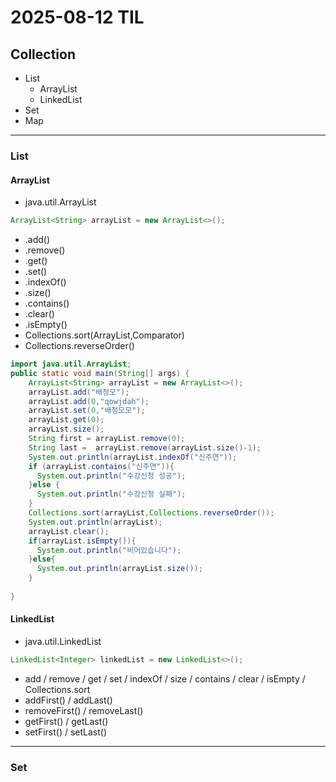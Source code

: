# 2025-08-12 TIL

## Collection
- List
  - ArrayList
  - LinkedList
- Set
- Map

---

### List
#### ArrayList
- java.util.ArrayList
```java
ArrayList<String> arrayList = new ArrayList<>();
```
- .add()
- .remove()
- .get()
- .set()
- .indexOf()
- .size()
- .contains()
- .clear()
- .isEmpty()
- Collections.sort(ArrayList,Comparator)
- Collections.reverseOrder()
```java
import java.util.ArrayList;
public static void main(String[] args) {
    ArrayList<String> arrayList = new ArrayList<>();
    arrayList.add("배정모");
    arrayList.add(0,"qowjdah");
    arrayList.set(0,"배정모모");
    arrayList.get(0);
    arrayList.size();
    String first = arrayList.remove(0);
    String last =  arrayList.remove(arrayList.size()-1);
    System.out.println(arrayList.indexOf("신주연"));
    if (arrayList.contains("신주연")){
      System.out.println("수강신청 성공");
    }else {
      System.out.println("수강신청 실패");
    }
    Collections.sort(arrayList,Collections.reverseOrder());
    System.out.println(arrayList);
    arrayList.clear();
    if(arrayList.isEmpty()){
      System.out.println("비어있습니다");
    }else{
      System.out.println(arrayList.size());
    }
    
}
```

#### LinkedList
- java.util.LinkedList
```java
LinkedList<Integer> linkedList = new LinkedList<>();
```
- add / remove / get / set / indexOf / size / contains / clear / isEmpty / Collections.sort
- addFirst() / addLast()
- removeFirst() / removeLast()
- getFirst() / getLast()
- setFirst() / setLast()

---

### Set
